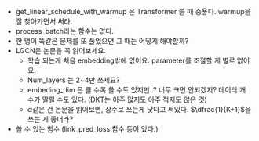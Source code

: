 * get_linear_schedule_with_warmup 은 Transformer 쓸 때 중욯다. warmup을 잘 찾아가면서 써라.
* process_batch라는 함수는 없다.
* 한 명이 똑같은 문제를 또 풀었으면 그 때는 어떻게 해야할까? 
* LGCN은 논문을 꼭 읽어보세요.
    * 학습 되는게 처음 embedding밖에 없어요. parameter를 조절할 게 별로 없어요.
    * Num_layers 는 2~4만 쓰세요?
    * embeding_dim 은 클 수록 쓸 수도 있지만..? 너무 크면 안되겠지? 데이터 개수가 딸릴 수도 있다. (DKT는 아주 많지도 아주 적지도 않은 것)
    * $\alpha$같은 건 논문을 읽어보면, 상수로 쓰는게 낫다고 써있다. $\dfrac{1}{K+1}$을 쓰는 게 좋더라?
* 쓸 수 있는 함수 (link_pred_loss 함수 등이 있다.)

    
